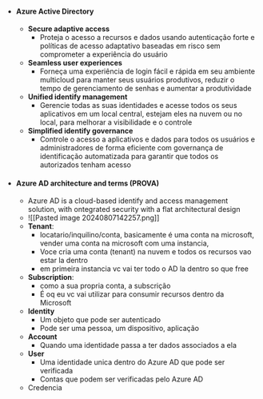 - #### **Azure Active Directory**
	- **Secure adaptive access**
		- Proteja o acesso a recursos e dados usando autenticação forte e políticas de acesso adaptativo baseadas em risco sem comprometer a experiência do usuário
	- **Seamless user experiences**
		- Forneça uma experiência de login fácil e rápida em seu ambiente multicloud para manter seus usuários produtivos, reduzir o tempo de gerenciamento de senhas e aumentar a produtividade
	- **Unified identify management**
		- Gerencie todas as suas identidades e acesse todos os seus aplicativos em um local central, estejam eles na nuvem ou no local, para melhorar a visibilidade e o controle 
	- **Simplified identify governance**
		- Controle o acesso a aplicativos e dados para todos os usuários e administradores de forma eficiente com governança de identificação automatizada para garantir que todos os autorizados tenham acesso
- #### **Azure AD architecture and terms**  (PROVA)
	- Azure AD is a cloud-based identify and access management solution, with ontegrated security with a flat architectural design
	- ![[Pasted image 20240807142257.png]]
	- **Tenant**: 
		- locatario/inquilino/conta, basicamente é uma conta na microsoft, vender uma conta na microsoft com uma instancia,
		- Voce cria uma conta (tenant) na nuvem e todos os recursos vao estar la dentro 
		- em primeira instancia vc vai ter todo o AD la dentro so que free
	- **Subscription**:
		- como a sua propria conta, a subscrição
		- É oq eu vc vai utilizar para consumir recursos dentro da Microsoft
	- **Identity**
		- Um objeto que pode ser autenticado
		- Pode ser uma pessoa, um dispositivo, aplicação
	- **Account**
		- Quando uma identidade passa a ter dados associados a ela
	- **User**
		- Uma identidade unica dentro do Azure AD que pode ser verificada
		- Contas que podem ser verificadas pelo Azure AD
	- Credencia